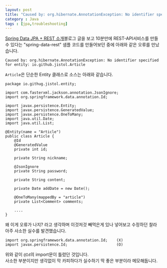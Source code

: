 ```yaml
---
layout: post
title: "Caused by: org.hibernate.AnnotationException: No identifier specified for entity"
category : Java
tags : [jpa,troubleshooting]
---
```

[Spring Data JPA + REST 소개](http://penpen.tistory.com/entry/Spring-Data-JPA-REST)블로그 글을 보고 10분만에 REST-API서비스를 만들수 있다는 "spring-data-rest" 샘플 코드를 만들어보던 중에 아래와 같은 오류를 만났습니다.   

    Caused by: org.hibernate.AnnotationException: No identifier specified for entity: io.github.jistol.Article     

`Article`은 단순한 Entity 클래스로 소스는 아래와 같습니다.

    package io.githug.jistol.entity;

    import com.fasterxml.jackson.annotation.JsonIgnore;
    import org.springframework.data.annotation.Id;

    import javax.persistence.Entity;
    import javax.persistence.GeneratedValue;
    import javax.persistence.OneToMany;
    import java.util.Date;
    import java.util.List;

    @Entity(name = "Article")
    public class Article {
        @Id
        @GeneratedValue
        private int id;

        private String nickname;

        @JsonIgnore
        private String password;

        private String content;

        private Date addDate = new Date();

        @OneToMany(mappedBy = "article")
        private List<Comment> comments;

        ....
    }

왜 이게 오류가 나지? 라고 생각하며 이것저것 빼먹은게 있나 넣어보고 수정하던 찰라 아주 사소한 실수를 발견했습니다.

    import org.springframework.data.annotation.Id;    (X)
    import javax.persistence.Id;                      (O)

위와 같이 `@Id`의 import문이 틀렸던 것입니다.    
사소한 부분이지만 생각없이 막 카피하다가 실수하기 딱 좋은 부분이라 메모해둡니다.    
